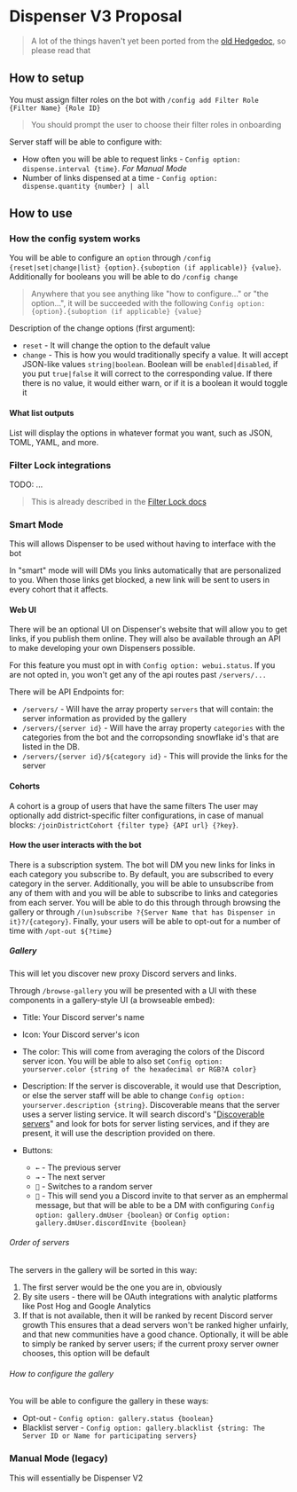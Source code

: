 # Dispenser V3 Proposal

> A lot of the things haven't yet been ported from the [old Hedgedoc](https://hedge.soundar.eu.org/fOOtzKNwTJiHDEfZ7hm6Fw?view=), so please read that

## How to setup

You must assign filter roles on the bot with `/config add Filter Role {Filter Name} {Role ID}`

> You should prompt the user to choose their filter roles in onboarding

Server staff will be able to configure with:

-   How often you will be able to request links - `Config option: dispense.interval {time}`. _For Manual Mode_
-   Number of links dispensed at a time - `Config option: dispense.quantity {number} | all`

## How to use

### How the config system works

You will be able to configure an `option` through `/config {reset|set|change|list} {option}.{suboption (if applicable)} {value}`. Additionally for booleans you will be able to do `/config change`

> Anywhere that you see anything like "how to configure..." or "the option...", it will be succeeded with the following `Config option: {option}.{suboption (if applicable} {value}`

Description of the change options (first argument):

-   `reset` - It will change the option to the default value
-   `change` - This is how you would traditionally specify a value. It will accept JSON-like values `string|boolean`. Boolean will be `enabled|disabled`, if you put `true|false` it will correct to the corresponding value. If there there is no value, it would either warn, or if it is a boolean it would toggle it

#### What list outputs

List will display the options in whatever format you want, such as JSON, TOML, YAML, and more.

### Filter Lock integrations

TODO: ...

> This is already described in the [Filter Lock docs](https://github.com/VyperGroup/Filter-lock?tab=readme-ov-file#filter-lock)

### Smart Mode

This will allows Dispenser to be used without having to interface with the bot

In "smart" mode will will DMs you links automatically that are personalized to you. When those links get blocked, a new link will be sent to users in every cohort that it affects.

#### Web UI

There will be an optional UI on Dispenser's website that will allow you to get links, if you publish them online. They will also be available through an API to make developing your own Dispensers possible.

For this feature you must opt in with `Config option: webui.status`. If you are not opted in, you won't get any of the api routes past `/servers/...`

There will be API Endpoints for:

-   `/servers/` - Will have the array property `servers` that will contain: the server information as provided by the gallery
-   `/servers/{server id}` - Will have the array property `categories` with the categories from the bot and the corropsonding snowflake id's that are listed in the DB.
-   `/servers/{server id}/${category id}` - This will provide the links for the server

#### Cohorts

A cohort is a group of users that have the same filters
The user may optionally add district-specific filter configurations, in case of manual blocks: `/joinDistrictCohort {filter type} {API url} {?key}`.

#### How the user interacts with the bot

There is a subscription system. The bot will DM you new links for links in each category you subscribe to. By default, you are subscribed to every category in the server. Additionally, you will be able to unsubscribe from any of them with and you will be able to subscribe to links and categories from each server. You will be able to do this through through browsing the gallery or through `/(un)subscribe ?{Server Name that has Dispenser in it}?/{category}`.
Finally, your users will be able to opt-out for a number of time with `/opt-out ${?time}`

##### Gallery

This will let you discover new proxy Discord servers and links.

Through `/browse-gallery` you will be presented with a UI with these components in a gallery-style UI (a browseable embed):

-   Title: Your Discord server's name
-   Icon: Your Discord server's icon
-   The color: This will come from averaging the colors of the Discord server icon. You will be able to also set `Config option: yourserver.color {string of the hexadecimal or RGB?A color}`
-   Description: If the server is discoverable, it would use that Description, or else the server staff will be able to change `Config option: yourserver.description {string}`. Discoverable means that the server uses a server listing service. It will search discord's "[Discoverable servers](https://discord.com/servers)" and look for bots for server listing services, and if they are present, it will use the description provided on there.
-   Buttons:

    -   `←` - The previous server
    -   `→` - The next server
    -   `🎲` - Switches to a random server
    -   `💬` - This will send you a Discord invite to that server as an emphermal message, but that will be able to be a DM with configuring `Config option: gallery.dmUser {boolean}` or `Config option: gallery.dmUser.discordInvite {boolean}`

###### Order of servers

The servers in the gallery will be sorted in this way:

1. The first server would be the one you are in, obviously
2. By site users - there will be OAuth integrations with analytic platforms like Post Hog and Google Analytics
3. If that is not available, then it will be ranked by recent Discord server growth This ensures that a dead servers won't be ranked higher unfairly, and that new communities have a good chance. Optionally, it will be able to simply be ranked by server users; if the current proxy server owner chooses, this option will be default

###### How to configure the gallery

You will be able to configure the gallery in these ways:

-   Opt-out - `Config option: gallery.status {boolean}`
-   Blacklist server - `Config option: gallery.blacklist {string: The Server ID or Name for participating servers}`

### Manual Mode (legacy)

This will essentially be Dispenser V2
